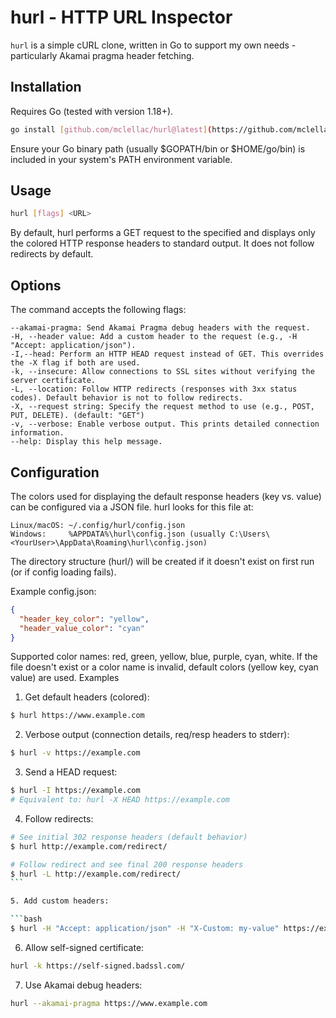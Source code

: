 # hurl - HTTP URL Inspector

`hurl` is a simple cURL clone, written in Go to support my own needs - particularly Akamai pragma header fetching.

## Installation

Requires Go (tested with version 1.18+).

```bash
go install [github.com/mclellac/hurl@latest](https://github.com/mclellac/hurl@latest)
```

Ensure your Go binary path (usually $GOPATH/bin or $HOME/go/bin) is included in your system's PATH environment variable.

## Usage

```bash
hurl [flags] <URL>
```

By default, hurl performs a GET request to the specified <URL> and displays only the colored HTTP response headers to standard output. It does not follow redirects by default.

## Options

The command accepts the following flags:

    --akamai-pragma: Send Akamai Pragma debug headers with the request.
    -H, --header value: Add a custom header to the request (e.g., -H "Accept: application/json").
    -I,--head: Perform an HTTP HEAD request instead of GET. This overrides the -X flag if both are used.
    -k, --insecure: Allow connections to SSL sites without verifying the server certificate.
    -L, --location: Follow HTTP redirects (responses with 3xx status codes). Default behavior is not to follow redirects.
    -X, --request string: Specify the request method to use (e.g., POST, PUT, DELETE). (default: "GET")
    -v, --verbose: Enable verbose output. This prints detailed connection information.
    --help: Display this help message.

## Configuration

The colors used for displaying the default response headers (key vs. value) can be configured via a JSON file. hurl looks for this file at:

    Linux/macOS: ~/.config/hurl/config.json
    Windows:     %APPDATA%\hurl\config.json (usually C:\Users\<YourUser>\AppData\Roaming\hurl\config.json)

The directory structure (hurl/) will be created if it doesn't exist on first run (or if config loading fails).

Example config.json:

```json
{
  "header_key_color": "yellow",
  "header_value_color": "cyan"
}
```

Supported color names: red, green, yellow, blue, purple, cyan, white. If the file doesn't exist or a color name is invalid, default colors (yellow key, cyan value) are used.
Examples

1. Get default headers (colored):

```bash
$ hurl https://www.example.com
```

2. Verbose output (connection details, req/resp headers to stderr):

```bash
$ hurl -v https://example.com
```

3. Send a HEAD request:

```bash
$ hurl -I https://example.com
# Equivalent to: hurl -X HEAD https://example.com
```

4. Follow redirects:

````bash
# See initial 302 response headers (default behavior)
$ hurl http://example.com/redirect/

# Follow redirect and see final 200 response headers
$ hurl -L http://example.com/redirect/
```

5. Add custom headers:

```bash
$ hurl -H "Accept: application/json" -H "X-Custom: my-value" https://example.com
````

6. Allow self-signed certificate:

```bash
hurl -k https://self-signed.badssl.com/
```

7. Use Akamai debug headers:

```bash
hurl --akamai-pragma https://www.example.com
```
